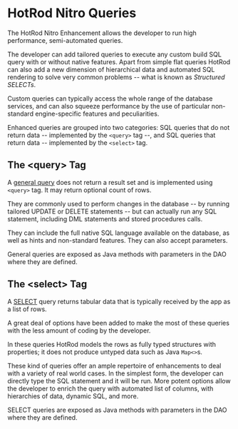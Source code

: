 # HotRod Nitro Queries

The HotRod Nitro Enhancement allows the developer to run high performance, semi-automated queries.

The developer can add tailored queries to execute any custom build SQL query with or without native features. Apart from simple flat queries HotRod can also add a new dimension of hierarchical data and automated SQL rendering to solve very common problems -- what is known as *Structured SELECTs*.

Custom queries can typically access the whole range of the database services, and can also squeeze performance by the use of particular non-standard engine-specific features and peculiarities.

Enhanced queries are grouped into two categories: SQL queries that do not return data -- implemented by the `<query>` tag --, and SQL queries that return data -- implemented by the `<select>` tag.

## The &lt;query> Tag

A [general query](nitro-updates.md) does not return a result set and is implemented using `<query>` tag. It may return optional count of rows.

They are commonly used to perform changes in the database -- by running tailored UPDATE or DELETE statements -- but can actually run any SQL statement, including DML statements and stored procedures calls.

They can include the full native SQL language available on the database, as well as hints and non-standard features. They can also accept parameters.

General queries are exposed as Java methods with parameters in the DAO where they are defined. 

## The &lt;select> Tag

A [SELECT](nitro-selects.md) query returns tabular data that is typically received by the app as a list of rows.

A great deal of options have been added to make the most of these queries with the less amount of coding by the developer.

In these queries HotRod models the rows as fully typed structures with properties; it does not produce untyped data such as Java `Map<>`s.

These kind of queries offer an ample repertoire of enhancements to deal with a variety of real world cases. In the simplest form, the developer can directly
type the SQL statement and it will be run. More potent options allow the developer to enrich the query with automated list of columns, with hierarchies of data, dynamic SQL, and more.

SELECT queries are exposed as Java methods with parameters in the DAO where they are defined. 
